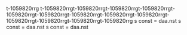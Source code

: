 t-1059820rrg
t-1059820rrgt-1059820rrgt-1059820rrgt-1059820rrgt-1059820rrgt-1059820rrgt-1059820rrgt-1059820rrgt-1059820rrgt-1059820rrgt-1059820rrgt-1059820rrgt-1059820rrg
s const 
= daa.nst 
s const 
= daa.nst 
s const 
= daa.nst 
